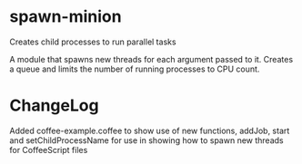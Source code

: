 spawn-minion
============

Creates child processes to run parallel tasks

A module that spawns new threads for each argument passed to it. Creates a queue and limits the number of running processes to CPU count.

ChangeLog
=========

Added coffee-example.coffee to show use of new functions, addJob, start and setChildProcessName for use
in showing how to spawn new threads for CoffeeScript files

